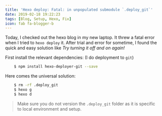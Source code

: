 ```yaml
---
title: 'Hexo deploy: Fatal: in unpopulated submodule `.deploy_git`'
date: 2019-02-18 19:22:23
tags: [Blog, Setup, Hexo, Fix]
icon: fab fa-blogger-b
---
```


Today, I checked out the hexo blog in my new laptop. It threw a fatal error when I tried to `hexo deploy` it. After trial and error for sometime, I found the quick and easy solution like _Try turning it off and on again!_

First install the relevant dependencies: (I do deployment to `git`)

```sh
    $ npm install hexo-deployer-git --save
```

Here comes the universal solution:

```sh
    $ rm -rf .deploy_git
    $ hexo g
    $ hexo d
```

> Make sure you do not version the `.deploy_git` folder as it is specific to local environment and setup.
